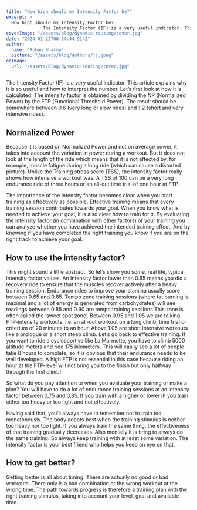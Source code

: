 ```yaml
---
title: "How high should my Intensity Factor be?"
excerpt: >
  How high should my Intensity Factor be?
              The Intensity Factor (IF) is a very useful indicator. This article explains why it is so useful and how to interpret the number. Let’s first look at
coverImage: "/assets/blog/dynamic-routing/cover.jpg"
date: "2024-01-22T00:34:44.914Z"
author:
  name: "Rohan Sharma"
  picture: "/assets/blog/authors/jj.jpeg"
ogImage:
  url: "/assets/blog/dynamic-routing/cover.jpg"
---
```


The Intensity Factor (IF) is a very useful indicator. This article explains why it is so useful and how to interpret the number. Let’s first look at how it is calculated. The intensity factor is obtained by dividing the NP (Normalized Power) by the FTP (Functional Threshold Power). The result should be somewhere between 0.6 (very long or slow rides) and 1.2 (short and very intensive rides).


## Normalized Power

Because it is based on Normalized Power and not on average power, it takes into account the variation in power during a workout. But it does not look at the length of the ride which means that it is not affected by, for example, muscle fatigue during a long ride (which can cause a distorted picture). Unlike the Training stress score (TSS), the intensity factor really shows how intensive a workout was. A TSS of 100 can be a very long endurance ride of three hours or an all-out time trial of one hour at FTP.


The importance of the intensity factor becomes clear when you start training as effectively as possible. Effective training means that every training session contributes towards your goal. When you know what is needed to achieve your goal, it is also clear how to train for it. By evaluating the intensity factor (in combination with other factors) of your training you can analyze whether you have achieved the intended training effect. And by knowing if you have completed the right training you know if you are on the right track to achieve your goal.


## How to use the intensity factor?

This might sound a little abstract. So let’s show you some, real life, typical intensity factor values. An intensity factor lower than 0.65 means you did a recovery ride to ensure that the muscles recover actively after a heavy training session. Endurance rides to improve your stamina usually score between 0.65 and 0.85. Tempo zone training sessions (where fat burning is maximal and a lot of energy is generated from carbohydrates) will see readings between 0.85 and 0.90 are tempo training sessions This zone is often called the ‘sweet spot zone’. Between 0.95 and 1.05 we are talking FTP-intensity workouts, i.e. an all-out workout on a long climb, time trial or criterium of 20 minutes to an hour. Above 1.05 are short intensive workouts like a prologue or a short steep climb. Let’s go back to effective training. If you want to ride a cyclosportive like La Marmotte, you have to climb 5000 altitude meters and ride 175 kilometers. This will easily see a lot of people take 8 hours to complete, so it is obvious that their endurance needs to be well developed. A high FTP is not essential in this case because riding an hour at the FTP-level will not bring you to the finish but only halfway through the first climb!


So what do you pay attention to when you evaluate your training or make a plan? You will have to do a lot of endurance training sessions at an intensity factor between 0,75 and 0,85. If you train with a higher or lower IF you train either too heavy or too light and not effectively.


Having said that, you’ll always have to remember not to train too monotonously. The body adapts best when the training stimulus is neither too heavy nor too light. If you always train the same thing, the effectiveness of that training gradually decreases. Also mentally it is tiring to always do the same training. So always keep training with at least some variation. The intensity factor is your best friend who helps you keep an eye on that.


## How to get better?

Getting better is all about timing. There are actually no good or bad workouts. There only is a bad combination or the wrong workout at the wrong time. The path towards progress is therefore a training plan with the right training stimulus, taking into account your level, goal and available time.
